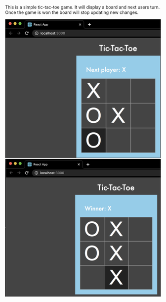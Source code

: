 
This is a simple tic-tac-toe game. It will display a board and next users turn. Once the game is won the board will stop updating new changes.

![Demo](https://github.com/JaimeGoB/tic-tac-toe/blob/master/Demo1.png)
![Demo](https://github.com/JaimeGoB/tic-tac-toe/blob/master/Demo2.png)
